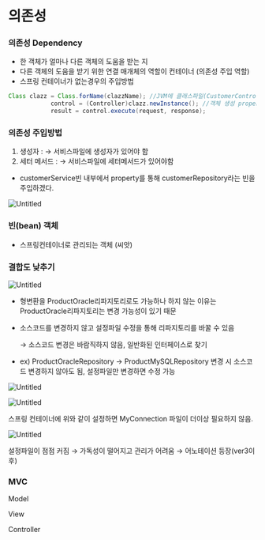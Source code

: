 # 의존성

### 의존성 Dependency

- 한 객체가 얼마나 다른 객체의 도움을 받는 지
- 다른 객체의 도움을 받기 위한 연결 매개체의 역할이 컨테이너 (의존성 주입 역할)
- 스프링 컨테이너가 없는경우의 주입방법

```java
Class clazz = Class.forName(clazzName); //JVM에 클래스파일(CustomerController.class)로드
			control = (Controller)clazz.newInstance(); //객체 생성 properties파일에 로드되어있는 class이름에 해당하는 객체 생성 //다운캐스팅해서 control변수에 담음 
			result = control.execute(request, response);
```

### 의존성 주입방법

1. 생성자 : <constructor-arg>   → 서비스파일에 생성자가 있어야 함 
2. 세터 메서드 : <property>      → 서비스파일에 세터메서드가 있어야함 
- customerService빈 내부에서 property를 통해 customerRepository라는 빈을 주입하겠다.

![Untitled](%E1%84%8B%E1%85%B4%E1%84%8C%E1%85%A9%E1%86%AB%E1%84%89%E1%85%A5%E1%86%BC%209d26cacdc4d845f5bd70c81002b0164a/Untitled.png)

### 빈(bean) 객체

- 스프링컨테이너로 관리되는 객체 (씨앗)

### 결합도 낮추기

![Untitled](%E1%84%8B%E1%85%B4%E1%84%8C%E1%85%A9%E1%86%AB%E1%84%89%E1%85%A5%E1%86%BC%209d26cacdc4d845f5bd70c81002b0164a/Untitled%201.png)

- 형변환을 ProductOracle리파지토리로도 가능하나 하지 않는 이유는 ProductOracle리파지토리는 변경 가능성이 있기 때문
- 소스코드를 변경하지 않고 설정파일 수정을 통해 리파지토리를 바꿀 수 있음
    
    → 소스코드 변경은 바람직하지 않음, 일반화된 인터페이스로 찾기 
    
- ex) ProductOracleRepository -> ProductMySQLRepository 변경 시 소스코드 변경하지 않아도 됨, 설정파일만 변경하면 수정 가능

![Untitled](%E1%84%8B%E1%85%B4%E1%84%8C%E1%85%A9%E1%86%AB%E1%84%89%E1%85%A5%E1%86%BC%209d26cacdc4d845f5bd70c81002b0164a/Untitled%202.png)

![Untitled](%E1%84%8B%E1%85%B4%E1%84%8C%E1%85%A9%E1%86%AB%E1%84%89%E1%85%A5%E1%86%BC%209d26cacdc4d845f5bd70c81002b0164a/Untitled%203.png)

스프링 컨테이너에 위와 같이 설정하면 MyConnection 파일이 더이상 필요하지 않음. 

![Untitled](%E1%84%8B%E1%85%B4%E1%84%8C%E1%85%A9%E1%86%AB%E1%84%89%E1%85%A5%E1%86%BC%209d26cacdc4d845f5bd70c81002b0164a/Untitled%204.png)

설정파일이 점점 커짐 → 가독성이 떨어지고 관리가 어려움 → 어노테이션 등장(ver3이후)

### MVC

Model

View

Controller